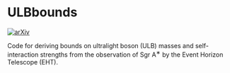 # ULBbounds

[![arXiv](https://img.shields.io/badge/arXiv-2208.03530-B31B1B.svg)](https://arxiv.org/abs/2208.03530)


Code for deriving bounds on ultralight boson (ULB) masses and self-interaction strengths from the observation of Sgr A$^∗$ by the Event Horizon Telescope (EHT). 
